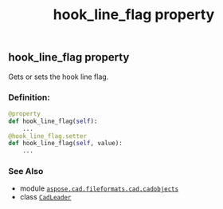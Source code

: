 ﻿---
title: hook_line_flag property
second_title: Aspose.CAD for Python via .NET API References
description: 
type: docs
weight: 280
url: /python-net/aspose.cad.fileformats.cad.cadobjects/cadleader/hook_line_flag/
is_root: false
---

## hook_line_flag property


Gets or sets the hook line flag.
### Definition:
```python
@property
def hook_line_flag(self):
    ...
@hook_line_flag.setter
def hook_line_flag(self, value):
    ...
```

### See Also
* module [`aspose.cad.fileformats.cad.cadobjects`](../../)
* class [`CadLeader`](/cad/python-net/aspose.cad.fileformats.cad.cadobjects/cadleader)
